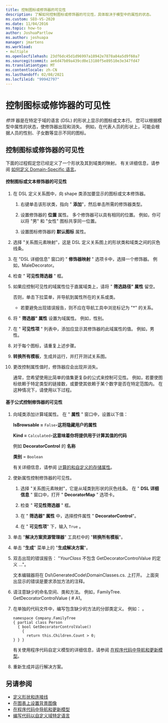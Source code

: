 ```yaml
---
title: 控制图标或修饰器的可见性
description: 了解如何控制图标或修饰器的可见性，具体取决于模型中的属性的状态。
ms.custom: SEO-VS-2020
ms.date: 11/04/2016
ms.topic: how-to
author: JoshuaPartlow
ms.author: joshuapa
manager: jmartens
ms.workload:
- multiple
ms.openlocfilehash: 23df6dc45d1d96997a18942e7878a84a5d9f60a7
ms.sourcegitcommit: ae6d47b09a439cd0e13180f5e89510e3e347fd47
ms.translationtype: MT
ms.contentlocale: zh-CN
ms.lasthandoff: 02/08/2021
ms.locfileid: "99942797"
---
```

# <a name="controlling-the-visibility-of-an-icon-or-decorator"></a>控制图标或修饰器的可见性
*修饰* 器是在特定于域的语言 (DSL) 的形状上显示的图标或文本行。 您可以根据模型中属性的状态，使修饰器出现和消失。 例如，在代表人员的形状上，可能会根据人员的性别、子女数等显示不同的图标。

## <a name="controlling-the-visibility-of-an-icon-or-decorator"></a>控制图标或修饰器的可见性
 下面的过程假定您已经定义了一个形状及其到域类的映射。 有关详细信息，请参阅 [如何定义 Domain-Specific 语言](../modeling/how-to-define-a-domain-specific-language.md)。

#### <a name="to-control-the-visibility-of-an-icon-or-text-decorator"></a>控制图标或文本修饰器的可见性

1. 在 DSL 定义关系图中，向 shape 类添加要显示的图标或文本修饰器。

   1. 右键单击该形状类，指向 " **添加**"，然后单击所需的修饰器类型。

   2. 设置修饰器的 **位置** 属性。 多个修饰器可以具有相同的位置。 例如，你可以将 "男" 和 "女性" 图标共享同一位置。

   3. 设置图标修饰器的 **默认图标** 属性。

2. 选择 "关系图元素映射"，这是 DSL 定义关系图上的形状类和域类之间的灰色线条。

3. 在 "DSL 详细信息" 窗口的 " **修饰器映射** " 选项卡中，选择一个修饰器。 例如，MaleDecorator。

4. 检查 " **可见性筛选器** " 框。

5. 如果应控制可见性的域属性位于直属域类上，请将 " **筛选路径" 属性** 留空。

    否则，单击下拉菜单，并导航到属性所在的关系或类。

   - 若要避免出现错误报告，则不应在导航工具中浏览标记为 "*" 的关系。

6. 将 " **筛选器" 属性** 设置为域属性。 例如，性别。

7. 在 " **可见性项** " 列表中，添加应显示其修饰器的此域属性的值。 例如，男性。

8. 对于每个图标，请重复上述步骤。

9. **转换所有模板**，生成并运行，并打开测试关系图。

10. 更改控制属性值时，修饰器应会出现并消失。

    通常，您希望使用比简单的值集更复杂的公式来控制可见性。 例如，若要使图标依赖于特定类型的链接数，或要使其依赖于某个数字是否在特定范围内。 在这种情况下，请使用以下过程。

#### <a name="to-control-the-visibility-of-a-decorator-based-on-a-formula"></a>基于公式控制修饰器的可见性

1. 向域类添加计算域属性。 在 " **属性** " 窗口中，设置以下值：

     **IsBrowsable =** `False`**-这将隐藏用户的属性**    

     **Kind =** `Calculated`**-这意味着你将提供用于计算其值的代码**    

     例如 **DecoratorControl** 的 **名称**

     **类别** = `Boolean`

     有关详细信息，请参阅 [计算的和自定义的存储属性](../modeling/calculated-and-custom-storage-properties.md)。

2. 使新属性控制修饰器的可见性。

    1. 选择 "关系图元素映射"，它是从域类到形状的灰色线条。 在 " **DSL 详细信息** " 窗口中，打开 " **DecoratorMap** " 选项卡。

    2. 检查 " **可见性筛选器** " 框。

    3. 在 " **筛选器" 属性** 中，选择控件属性 " **DecoratorControl**"。

    4. 在 " **可见性项**" 下，输入 `True` 。

3. 单击 "**解决方案资源管理器**" 工具栏中的 "**转换所有模板**"。

4. 单击 "**生成**" 菜单上的 "**生成解决方案**"。

5. 双击出现的错误报告： "*YourClass* 不包含 GetDecoratorControlValue 的定义 ..."。

     文本编辑器将在 Dsl\GeneratedCode\DomainClasses.cs. 上打开。 上面突出显示的错误是要求添加方法的注释。

6. 请注意缺少的命名空间、类和方法。  例如，FamilyTree. GetDecoratorControlValue ( # A1。

7. 在单独的代码文件中，编写包含缺少的方法的分部类定义。 例如： 。

    ```
    namespace Company.FamilyTree
    { partial class Person
      { bool GetDecoratorControlValue()
        {
          return this.Children.Count > 0;
    } } }
    ```

     有关使用程序代码自定义模型的详细信息，请参阅 [在程序代码中导航和更新模型](../modeling/navigating-and-updating-a-model-in-program-code.md)。

8. 重新生成并运行解决方案。

## <a name="see-also"></a>另请参阅

- [定义形状和连接线](../modeling/defining-shapes-and-connectors.md)
- [在图表上设置背景图像](../modeling/setting-a-background-image-on-a-diagram.md)
- [在程序代码中导航和更新模型](../modeling/navigating-and-updating-a-model-in-program-code.md)
- [编写代码以自定义域特定语言](../modeling/writing-code-to-customise-a-domain-specific-language.md)